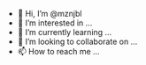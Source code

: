 - 👋 Hi, I’m @mznjbl
- 👀 I’m interested in ...
- 🌱 I’m currently learning ...
- 💞️ I’m looking to collaborate on ...
- 📫 How to reach me ...

<!---
mznjbl/mznjbl is a ✨ special ✨ repository because its `README.md` (this file) appears on your GitHub profile.
You can click the Preview link to take a look at your changes.
--->
